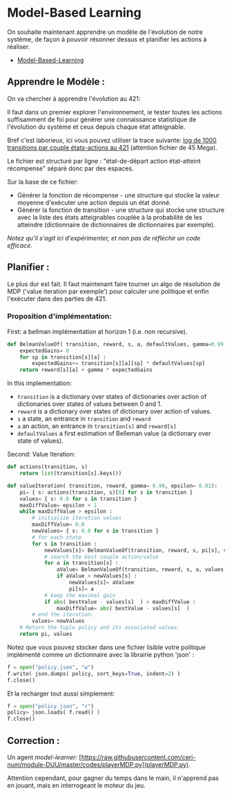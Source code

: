 # Model-Based Learning

On souhaite maintenant apprendre un modèle de l'évolution de notre système, de façon à pouvoir résonner dessus et planifier les actions à réaliser.

* [Model-Based-Learning](https://raw.githubusercontent.com/ceri-num/module-DUU/master/notions/mb-learning.pdf)


## Apprendre le Modèle :

On va chercher à apprendre l'évolution au 421:

Il faut dans un premier explorer l'environnement, ie tester toutes les actions suffisamment de foi pour générer une connaissance statistique de l'évolution du système et ceux depuis chaque état atteignable.

Bref c'est laborieux, ici vous pouvez utiliser la trace suivante: [log de 1000 transitions par couple états-actions au 421](https://raw.githubusercontent.com/ceri-num/module-DUU/master/codes/transition-log.txt) (attention fichier de 45 Mega).

Le fichier est structuré par ligne : "état-de-départ action état-atteint récompense" séparé donc par des espaces.

Sur la base de ce fichier:

- Générer la fonction de récompense - une structure qui stocke la valeur moyenne d'exécuter une action depuis un état donné.
- Générer la fonction de transition - une structure qui stocke une structure avec la liste des états atteignables couplée à la probabilité de les atteindre (dictionnaire de dictionnaires de dictionnaires par exemple).

*Notez qu'il s'agit ici d'expérimenter, et non pas de réfléchir un code efficace.*

## Planifier :

Le plus dur est fait. Il faut maintenant faire tourner un algo de résolution de MDP ('value iteration par exemple') pour calculer une politique et enfin l'exécuter dans des parties de 421.

### Proposition d'implémentation:

First: a bellman implémentation at horizon 1 (i.e. non recursive).

```python
def BelmanValueOf( transition, reward, s, a, defaultValues, gamma=0.99 ):
    expectedGains= 0
    for sp in transition[s][a] :
        expectedGains+= transition[s][a][sp] * defaultValues[sp]
    return reward[s][a] + gamma * expectedGains
```

In this implementation:

- `transition` is a dictionary over states of dictionaries over action of dictionaries over states of values between 0 and 1.
- `reward` is a dictionary over states of dictionary over action of values.
- `s` a state, an entrance in `transition` and `reward`
- `a` an action, an entrance in `transition[s]` and `reward[s]`
- `defaultValues` a first estimation of Belleman value (a dictionary over state of values).

Second: Value Iteration:

```Python
def actions(transition, s)
    return list(transition[s].keys())

def valueIteration( transition, reward, gamma= 0.99, epsilon= 0.01):
    pi= { s: actions(transition, s)[0] for s in transition }
    values= { s: 0.0 for s in transition }
    maxDiffValue= epsilon + 1
    while maxDiffValue > epsilon :
        # initialize iteration values
        maxDiffValue= 0.0
        newValues= { s: 0.0 for s in transition }
        # for each state
        for s in transition :
            newValues[s]= BelmanValueOf(transition, reward, s, pi[s], values, gamma)
            # search the best couple action/value
            for a in transition[s] :
                aValue= BelmanValueOf(transition, reward, s, a, values)
                if aValue > newValues[s] :
                    newValues[s]= aValuee
                    pi[s]= a
            # keep the maximal gain
            if abs( bestValue - values[s]  ) > maxDiffValue :
                maxDiffValue= abs( bestValue - values[s]  )
        # end the iteration.
        values= newValues
    # Return the tuple policy and its associated values.
    return pi, values
```

Notez que vous pouvez stocker dans une fichier lisible votre politique implémenté comme un dictionnaire avec la librairie python 'json' :

```python
f = open("policy.json", "w")
f.write( json.dumps( policy, sort_keys=True, indent=2) )
f.close()
```

Et la recharger tout aussi simplement: 

```python
f = open("policy.json", "r")
policy= json.loads( f.read() )
f.close()
```

## Correction :

Un agent *model-learner*: [https://raw.githubusercontent.com/ceri-num/module-DUU/master/codes/playerMDP.py](playerMDP.py).

Attention cependant, pour gagner du temps dans le main, il n'apprend pas en jouant, mais en interrogeant le moteur du jeu.
